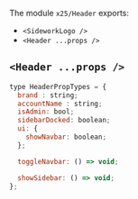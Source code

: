 The module `x25/Header` exports: 
- `<SideworkLogo />`
- `<Header ...props />`

## `<Header ...props />`

```jsx
type HeaderPropTypes = {
  brand : string;
  accountName : string;
  isAdmin: bool;
  sidebarDocked: boolean;
  ui: {
    showNavbar: boolean;
  };

  toggleNavbar: () => void;

  showSidebar: () => void;
};
```
